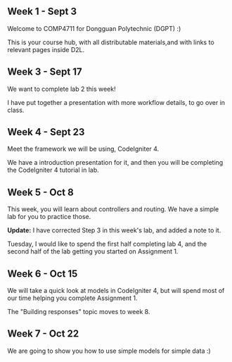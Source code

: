 ## Week 1 - Sept 3

Welcome to COMP4711 for Dongguan Polytechnic (DGPT) :)

This is your course hub, with all distributable materials,and with links
to relevant pages inside D2L.

## Week 3 - Sept 17

We want to complete lab 2 this week!

I have put together a presentation with more workflow details, to go over in class.

## Week 4 - Sept 23

Meet the framework we will be using, CodeIgniter 4.

We have a introduction presentation for it, and then
you will be completing the CodeIgniter 4 tutorial in lab.

## Week 5 - Oct 8

This week, you will learn about controllers and routing.
We have a simple lab for you to practice those.

**Update:** I have corrected Step 3 in this week's lab,
and added a note to it.

Tuesday, I would like to spend the first half completing lab 4,
and the second half of the lab getting you started on
Assignment 1.

## Week 6 - Oct 15

We will take a quick look at models in CodeIgniter 4, but will spend
most of our time helping you complete Assignment 1.

The "Building responses" topic moves to week 8.

## Week 7 - Oct 22

We are going to show you how to use simple models for simple data :)
